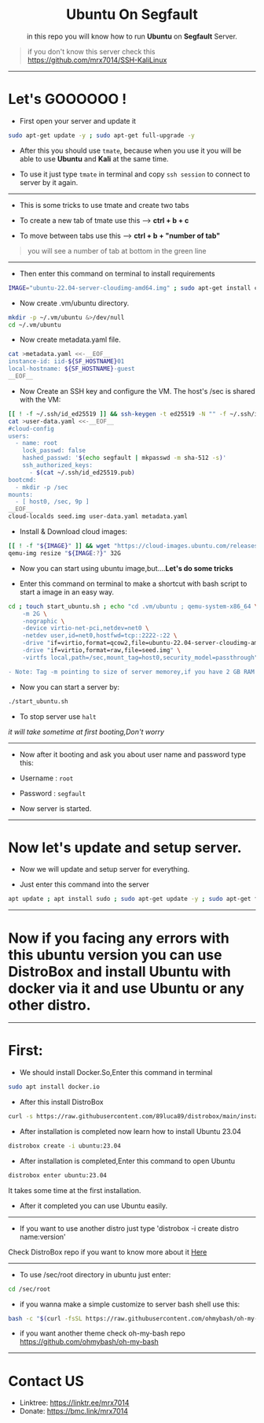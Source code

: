 <div align="center">
  
# Ubuntu On Segfault

in this repo you will know how to run **Ubuntu** on **Segfault** Server.

</div>

> if you don't know this server check this https://github.com/mrx7014/SSH-KaliLinux
> 
______

# Let's GOOOOOO !

- First open your server and update it

```sh
sudo apt-get update -y ; sudo apt-get full-upgrade -y
```

- After this you should use `tmate`, because when you use it you will be able to use **Ubuntu** and **Kali** at the same time.

- To use it just type `tmate` in terminal and copy `ssh session` to connect to server by it again.

_______

- This is some tricks to use tmate and create two tabs

- To create a new tab of tmate use this --> **ctrl + b + c**
- To move between tabs use this --> **ctrl + b + "number of tab"**
> you will see a number of tab at bottom in the green line
>
______

- Then enter this command on terminal to install requirements
```sh
IMAGE="ubuntu-22.04-server-cloudimg-amd64.img" ; sudo apt-get install cloud-image-utils libguestfs-tools
```

- Now create .vm/ubuntu directory.
```sh
mkdir -p ~/.vm/ubuntu &>/dev/null
cd ~/.vm/ubuntu
```

- Now create metadata.yaml file.
```sh
cat >metadata.yaml <<-__EOF__
instance-id: iid-${SF_HOSTNAME}01
local-hostname: ${SF_HOSTNAME}-guest
__EOF__
```

- Now Create an SSH key and configure the VM. The host's /sec is shared with the VM:
```sh
[[ ! -f ~/.ssh/id_ed25519 ]] && ssh-keygen -t ed25519 -N "" -f ~/.ssh/id_ed25519 
cat >user-data.yaml <<-__EOF__
#cloud-config
users:
  - name: root
    lock_passwd: false
    hashed_passwd: '$(echo segfault | mkpasswd -m sha-512 -s)'
    ssh_authorized_keys:
      - $(cat ~/.ssh/id_ed25519.pub)
bootcmd:
  - mkdir -p /sec
mounts:
  - [ host0, /sec, 9p ]
__EOF__
cloud-localds seed.img user-data.yaml metadata.yaml
```
- Install & Download cloud images:
```sh
[[ ! -f "${IMAGE}" ]] && wget "https://cloud-images.ubuntu.com/releases/jammy/release/${IMAGE}"
qemu-img resize "${IMAGE:?}" 32G
```
- Now you can start using ubuntu image,but....**Let's do some tricks**

- Enter this command on terminal to make a shortcut with bash script to start a image in an easy way.

```sh
cd ; touch start_ubuntu.sh ; echo "cd .vm/ubuntu ; qemu-system-x86_64 \
    -m 2G \
    -nographic \
    -device virtio-net-pci,netdev=net0 \
    -netdev user,id=net0,hostfwd=tcp::2222-:22 \
    -drive "if=virtio,format=qcow2,file=ubuntu-22.04-server-cloudimg-amd64.img" \
    -drive "if=virtio,format=raw,file=seed.img" \
    -virtfs local,path=/sec,mount_tag=host0,security_model=passthrough" >> start_ubuntu.sh ; chmod +x start_ubuntu.sh
```
```diff
- Note: Tag -m pointing to size of server memorey,if you have 2 GB RAM "at a usual of server keep it,And if you have more than 2GB of RAM change the number "2" to what you want
```

- Now you can start a server by:
```sh
./start_ubuntu.sh
```

- To stop server use `halt`

*it will take sometime at first booting,Don't worry*
_____

- Now after it booting and ask you about user name and password type this:

- Username : `root`
- Password : `segfault`

- Now server is started.

__________

# Now let's update and setup server.

- Now we will update and setup server for everything.

- Just enter this command into the server
```sh
apt update ; apt install sudo ; sudo apt-get update -y ; sudo apt-get full-upgrade -y ; sudo apt install curl
```
________

# Now if you facing any errors with this ubuntu version you can use DistroBox and install Ubuntu with docker via it and use Ubuntu or any other distro.

_________

# First:

- We should install Docker.So,Enter this command in terminal
```sh
sudo apt install docker.io
```

- After this install DistroBox
```sh
curl -s https://raw.githubusercontent.com/89luca89/distrobox/main/install | sudo sh
```
- After installation is completed now learn how to install Ubuntu 23.04
```sh
distrobox create -i ubuntu:23.04
```

- After installation is completed,Enter this command to open Ubuntu
```sh
distrobox enter ubuntu:23.04
```
It takes some time at the first installation.

- After it completed you can use Ubuntu easily.
________

- If you want to use another distro just type 'distrobox -i create distro name:version'

Check DistroBox repo if you want to know more about it <a href="https://github.com/89luca89/distrobox">Here</a>

_______

- To use /sec/root directory in ubuntu just enter:
```sh
cd /sec/root
```

- if you wanna make a simple customize to server bash shell use this:
```sh
bash -c "$(curl -fsSL https://raw.githubusercontent.com/ohmybash/oh-my-bash/master/tools/install.sh)"
```

- if you want another theme check oh-my-bash repo https://github.com/ohmybash/oh-my-bash

___________
# Contact US
- Linktree: https://linktr.ee/mrx7014
- Donate: https://bmc.link/mrx7014
